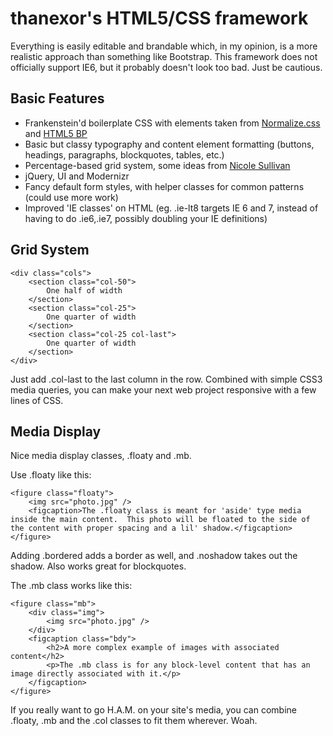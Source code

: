 # thanexor's HTML5/CSS framework

Everything is easily editable and brandable which, in my opinion, is a more realistic approach than something like Bootstrap.  This framework does not officially support IE6, but it probably doesn't look too bad. Just be cautious.

Basic Features
--------------

* Frankenstein'd boilerplate CSS with elements taken from [Normalize.css](https://github.com/necolas/normalize.css) and [HTML5 BP](https://github.com/h5bp/html5-boilerplate)
* Basic but classy typography and content element formatting (buttons, headings, paragraphs, blockquotes, tables, etc.)
* Percentage-based grid system, some ideas from [Nicole Sullivan](www.stubbornella.org/)
* jQuery, UI and Modernizr
* Fancy default form styles, with helper classes for common patterns (could use more work)
* Improved 'IE classes' on HTML (eg. .ie-lt8 targets IE 6 and 7, instead of having to do .ie6,.ie7, possibly doubling your IE definitions)

Grid System
-----------

    <div class="cols">
        <section class="col-50">
            One half of width
        </section>
        <section class="col-25">
            One quarter of width
        </section>
        <section class="col-25 col-last">
            One quarter of width
        </section>
    </div>

Just add .col-last to the last column in the row.  Combined with simple CSS3 media queries, you can make your next web project responsive with a few lines of CSS.

Media Display
-------------

Nice media display classes, .floaty and .mb.

Use .floaty like this:

    <figure class="floaty">
        <img src="photo.jpg" />
        <figcaption>The .floaty class is meant for 'aside' type media inside the main content.  This photo will be floated to the side of the content with proper spacing and a lil' shadow.</figcaption>
    </figure>

Adding .bordered adds a border as well, and .noshadow takes out the shadow.  Also works great for blockquotes.

The .mb class works like this:

    <figure class="mb">
        <div class="img">
            <img src="photo.jpg" />
        </div>
        <figcaption class="bdy">
            <h2>A more complex example of images with associated content</h2>
            <p>The .mb class is for any block-level content that has an image directly associated with it.</p>
        </figcaption>
    </figure>

If you really want to go H.A.M. on your site's media, you can combine .floaty, .mb and the .col classes to fit them wherever.  Woah.